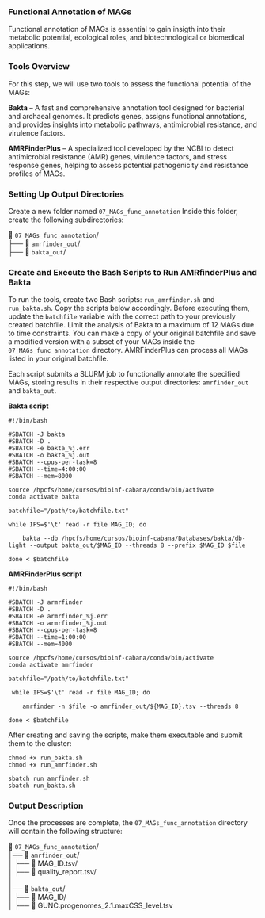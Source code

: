 ### Functional Annotation of MAGs

Functional annotation of MAGs is essential to gain insigth into their metabolic potential, ecological roles, and biotechnological or biomedical applications.

### Tools Overview

For this step, we will use two tools to assess the functional potential of the MAGs:

**Bakta** – A fast and comprehensive annotation tool designed for bacterial and archaeal genomes. It predicts genes, assigns functional annotations, and provides insights into metabolic pathways, antimicrobial resistance, and virulence factors.

**AMRFinderPlus** – A specialized tool developed by the NCBI to detect antimicrobial resistance (AMR) genes, virulence factors, and stress response genes, helping to assess potential pathogenicity and resistance profiles of MAGs.

### Setting Up Output Directories

Create a new folder named `07_MAGs_func_annotation` Inside this folder, create the following subdirectories:

📂 `07_MAGs_func_annotation`/ <br>
├── 📁 `amrfinder_out`/ <br>
├── 📁 `bakta_out`/

### Create and Execute the Bash Scripts to Run AMRfinderPlus and Bakta

To run the tools, create two Bash scripts: `run_amrfinder.sh` and `run_bakta.sh`. Copy the scripts below accordingly. Before executing them, update the `batchfile` variable with the correct path to your previously created batchfile. Limit the analysis of Bakta to a maximum of 12 MAGs due to time constraints. You can make a copy of your original batchfile and save a modified version with a subset of your MAGs inside the `07_MAGs_func_annotation` directory. AMRFinderPlus can process all MAGs listed in your original batchfile.

Each script submits a SLURM job to functionally annotate the specified MAGs, storing results in their respective output directories: `amrfinder_out` and `bakta_out`.

**Bakta script**
```
#!/bin/bash

#SBATCH -J bakta
#SBATCH -D .
#SBATCH -e bakta_%j.err
#SBATCH -o bakta_%j.out
#SBATCH --cpus-per-task=8
#SBATCH --time=4:00:00	
#SBATCH --mem=8000

source /hpcfs/home/cursos/bioinf-cabana/conda/bin/activate
conda activate bakta

batchfile="/path/to/batchfile.txt"

while IFS=$'\t' read -r file MAG_ID; do

    bakta --db /hpcfs/home/cursos/bioinf-cabana/Databases/bakta/db-light --output bakta_out/$MAG_ID --threads 8 --prefix $MAG_ID $file

done < $batchfile
```

**AMRFinderPlus script**
```
#!/bin/bash

#SBATCH -J armrfinder
#SBATCH -D .
#SBATCH -e armrfinder_%j.err
#SBATCH -o armrfinder_%j.out
#SBATCH --cpus-per-task=8
#SBATCH --time=1:00:00	
#SBATCH --mem=4000

source /hpcfs/home/cursos/bioinf-cabana/conda/bin/activate
conda activate amrfinder

batchfile="/path/to/batchfile.txt"

 while IFS=$'\t' read -r file MAG_ID; do

    amrfinder -n $file -o amrfinder_out/${MAG_ID}.tsv --threads 8

done < $batchfile
```

After creating and saving the scripts, make them executable and submit them to the cluster:

```
chmod +x run_bakta.sh
chmod +x run_amrfinder.sh

sbatch run_amrfinder.sh
sbatch run_bakta.sh
```

### Output Description

Once the processes are complete, the `07_MAGs_func_annotation` directory will contain the following structure:

📂 `07_MAGs_func_annotation`/ <br>
│── 📂 `amrfinder_out`/ <br>
│ ├── 📄 MAG_ID.tsv/ <br>
│ ├── 📄 quality_report.tsv/ <br>
│ <br>
│── 📂 `bakta_out`/ <br>
│ ├── 📂 MAG_ID/ <br>
│ ├── 📄 GUNC.progenomes_2.1.maxCSS_level.tsv


